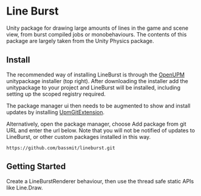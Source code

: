 # Line Burst

Unity package for drawing large amounts of lines in the game and scene view, from burst compiled jobs or monobehaviours. The contents of this package are largely taken from the Unity Physics package.

## Install
The recommended way of installing LineBurst is through the [OpenUPM](https://openupm.com/packages/com.bassmit.lineburst/) unitypackage installer (top right). After downloading the installer add the unitypackage to your project and LineBurst will be installed, including setting up the scoped registry required.

The package manager ui then needs to be augmented to show and install updates by installing [UpmGitExtension](https://openupm.com/packages/com.coffee.upm-git-extension/).

Alternatively, open the package manager, choose Add package from git URL and enter the url below. Note that you will not be notified of updates to LineBurst, or other custom packages installed in this way.

    https://github.com/bassmit/lineburst.git

## Getting Started
Create a LineBurstRenderer behaviour, then use the thread safe static APIs like Line.Draw.

